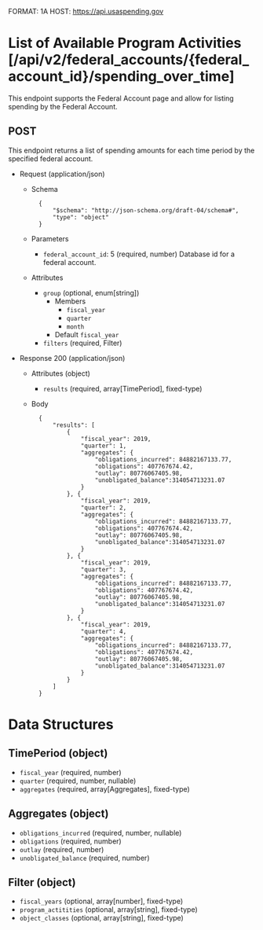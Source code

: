 FORMAT: 1A
HOST: https://api.usaspending.gov

# List of Available Program Activities [/api/v2/federal_accounts/{federal_account_id}/spending_over_time]

This endpoint supports the Federal Account page and allow for listing spending by the Federal Account.

## POST

This endpoint returns a list of spending amounts for each time period by the specified federal account.

+ Request (application/json)
    + Schema

            {
                "$schema": "http://json-schema.org/draft-04/schema#",
                "type": "object"
            }

    + Parameters
        + `federal_account_id`: 5 (required, number)
            Database id for a federal account.
    + Attributes
        + `group` (optional, enum[string])
            + Members
                + `fiscal_year`
                + `quarter`
                + `month`
            + Default
                `fiscal_year`
        + `filters` (required, Filter)

+ Response 200 (application/json)
    + Attributes (object)
        + `results` (required, array[TimePeriod], fixed-type)
    + Body

            {
                "results": [
                    {
                        "fiscal_year": 2019,
                        "quarter": 1,
                        "aggregates": {
                            "obligations_incurred": 84882167133.77,
                            "obligations": 407767674.42,
                            "outlay": 80776067405.98,
                            "unobligated_balance":314054713231.07
                        }
                    }, {
                        "fiscal_year": 2019,
                        "quarter": 2,
                        "aggregates": {
                            "obligations_incurred": 84882167133.77,
                            "obligations": 407767674.42,
                            "outlay": 80776067405.98,
                            "unobligated_balance":314054713231.07
                        }
                    }, {
                        "fiscal_year": 2019,
                        "quarter": 3,
                        "aggregates": {
                            "obligations_incurred": 84882167133.77,
                            "obligations": 407767674.42,
                            "outlay": 80776067405.98,
                            "unobligated_balance":314054713231.07
                        }
                    }, {
                        "fiscal_year": 2019,
                        "quarter": 4,
                        "aggregates": {
                            "obligations_incurred": 84882167133.77,
                            "obligations": 407767674.42,
                            "outlay": 80776067405.98,
                            "unobligated_balance":314054713231.07
                        }
                    }
                ]
            }

# Data Structures

## TimePeriod (object)
+ `fiscal_year` (required, number)
+ `quarter` (required, number, nullable)
+ `aggregates` (required, array[Aggregates], fixed-type)

## Aggregates (object)
+ `obligations_incurred` (required, number, nullable)
+ `obligations` (required, number)
+ `outlay` (required, number)
+ `unobligated_balance` (required, number)

## Filter (object)
+ `fiscal_years` (optional, array[number], fixed-type)
+ `program_actitities` (optional, array[string], fixed-type)
+ `object_classes` (optional, array[string], fixed-type)
